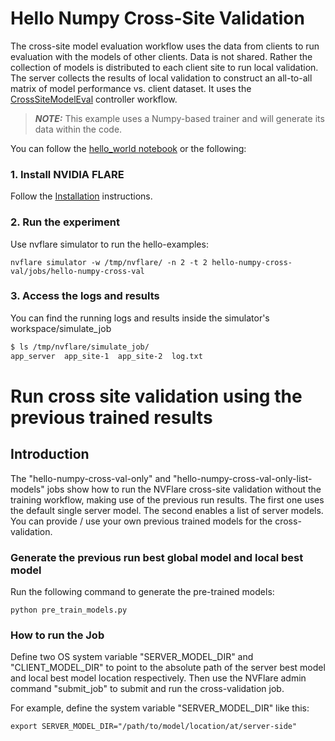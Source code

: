 # Hello Numpy Cross-Site Validation

The cross-site model evaluation workflow uses the data from clients to run evaluation with the models of other clients. Data is not shared. Rather the collection of models is distributed to each client site to run local validation. The server collects the results of local validation to construct an all-to-all matrix of model performance vs. client dataset. It uses the [CrossSiteModelEval](https://nvflare.readthedocs.io/en/main/apidocs/nvflare.app_common.workflows.cross_site_model_eval.html) controller workflow.

> **_NOTE:_** This example uses a Numpy-based trainer and will generate its data within the code.

You can follow the [hello_world notebook](../hello_world.ipynb) or the following:

### 1. Install NVIDIA FLARE

Follow the [Installation](../../getting_started/README.md) instructions.

### 2. Run the experiment

Use nvflare simulator to run the hello-examples:

```
nvflare simulator -w /tmp/nvflare/ -n 2 -t 2 hello-numpy-cross-val/jobs/hello-numpy-cross-val
```

### 3. Access the logs and results

You can find the running logs and results inside the simulator's workspace/simulate_job

```bash
$ ls /tmp/nvflare/simulate_job/
app_server  app_site-1  app_site-2  log.txt

```

# Run cross site validation using the previous trained results

## Introduction

The "hello-numpy-cross-val-only" and "hello-numpy-cross-val-only-list-models" jobs show how to run the NVFlare cross-site validation without the training workflow, making use of the previous run results. The first one uses the default single server model. The second enables a list of server models. You can provide / use your own previous trained models for the cross-validation.

### Generate the previous run best global model and local best model

Run the following command to generate the pre-trained models:

```
python pre_train_models.py 
```

### How to run the Job

Define two OS system variable "SERVER_MODEL_DIR" and "CLIENT_MODEL_DIR" to point to the absolute path of the server best model and local best model location respectively. Then use the NVFlare admin command "submit_job" to submit and run the cross-validation job.

For example, define the system variable "SERVER_MODEL_DIR" like this:

```
export SERVER_MODEL_DIR="/path/to/model/location/at/server-side"
```

